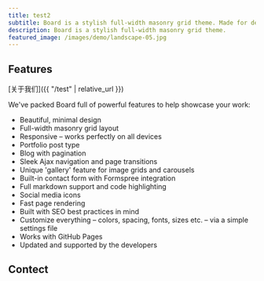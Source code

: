 ```yaml
---
title: test2
subtitle: Board is a stylish full-width masonry grid theme. Made for designers, artists, photographers and developers to show off their best work.
description: Board is a stylish full-width masonry grid theme.
featured_image: /images/demo/landscape-05.jpg
---
```


<!-- ![](/images/demo/landscape-05.jpg) -->

## Features
[关于我们]({{ "/test" | relative_url }})

We've packed Board full of powerful features to help showcase your work:

* Beautiful, minimal design
* Full-width masonry grid layout
* Responsive – works perfectly on all devices
* Portfolio post type
* Blog with pagination
* Sleek Ajax navigation and page transitions
* Unique 'gallery' feature for image grids and carousels
* Built-in contact form with Formspree integration
* Full markdown support and code highlighting
* Social media icons
* Fast page rendering
* Built with SEO best practices in mind
* Customize everything – colors, spacing, fonts, sizes etc. – via a simple settings file
* Works with GitHub Pages
* Updated and supported by the developers

## Contect


<!-- <a href="https://jekyllthemes.io/theme/board-portfolio-jekyll-theme" class="button button--large">Get This Theme</a> -->
